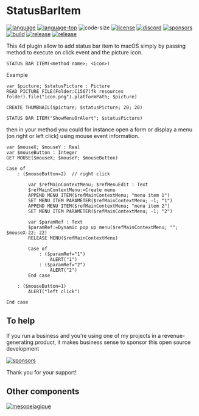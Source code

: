 # StatusBarItem

[![language][code-shield]][code-url]
[![language-top][code-top]][code-url]
![code-size][code-size]
[![license][license-shield]][license-url]
[![discord][discord-shield]][discord-url]
[![sponsors][sponsors-shield]][sponsors-url]
[![build](https://github.com/mesopelagique/StatusBarItem/actions/workflows/build.yml/badge.svg)](https://github.com/mesopelagique/StatusBarItem/actions/workflows/build.yml)
[![release](https://github.com/mesopelagique/StatusBarItem/actions/workflows/release.yml/badge.svg)](https://github.com/mesopelagique/StatusBarItem/actions/workflows/release.yml)
[![release](https://img.shields.io/github/v/release/mesopelagique/StatusBarItem.svg)](https://github.com/mesopelagique/StatusBarItem/releases/latest)

This 4d plugin allow to add status bar item to macOS simply by passing method to execute on click event and the picture icon.

```4d
STATUS BAR ITEM(<method name>; <icon>)
```

Example 

```4d
var $picture; $statusPicture : Picture
READ PICTURE FILE(Folder:C1567(fk resources folder).file("icon.png").platformPath; $picture)

CREATE THUMBNAIL($picture; $statusPicture; 20; 20)

STATUS BAR ITEM("ShowMenuOrAlert"; $statusPicture)
```

then in your method you could for instance open a form or display a menu (on right or left click) using mouse event information.

```4d
var $mouseX; $mouseY : Real
var $mouseButton : Integer
GET MOUSE($mouseX; $mouseY; $mouseButton)

Case of 
	: ($mouseButton=2)  // right click

		var $refMainContextMenu; $refMenuEdit : Text
		$refMainContextMenu:=Create menu
		APPEND MENU ITEM($refMainContextMenu; "menu item 1")
		SET MENU ITEM PARAMETER($refMainContextMenu; -1; "1")
		APPEND MENU ITEM($refMainContextMenu; "menu item 2")
		SET MENU ITEM PARAMETER($refMainContextMenu; -1; "2")
		
		var $paramRef : Text
		$paramRef:=Dynamic pop up menu($refMainContextMenu; ""; $mouseX-22; 22)
		RELEASE MENU($refMainContextMenu)
		
		Case of 
			: ($paramRef="1")
				ALERT("1")
			: ($paramRef="2")
				ALERT("2")
		End case 

	: ($mouseButton=1)
		ALERT("left click")
		
End case 
```

## To help

If you run a business and you’re using one of my projects in a revenue-generating product, it makes business sense to sponsor this open source development

[![sponsors][sponsors-shield]][sponsors-url]

Thank you for your support!

## Other components

[<img src="https://mesopelagique.github.io/quatred.png" alt="mesopelagique"/>](https://mesopelagique.github.io/)
 

<!-- MARKDOWN LINKS & IMAGES -->
<!-- https://www.markdownguide.org/basic-syntax/#reference-style-links -->
[code-shield]: https://img.shields.io/static/v1?label=language&message=4d&color=blue
[code-top]: https://img.shields.io/github/languages/top/mesopelagique/StatusBarItem.svg
[code-size]: https://img.shields.io/github/languages/code-size/mesopelagique/StatusBarItem.svg
[code-url]: https://developer.4d.com/
[license-shield]: https://img.shields.io/github/license/mesopelagique/StatusBarItem
[license-url]: LICENSE.md
[discord-shield]: https://img.shields.io/badge/chat-discord-7289DA?logo=discord&style=flat
[discord-url]: https://discord.gg/dVTqZHr
[sponsors-shield]: https://img.shields.io/github/sponsors/phimage?color=violet&logo=github
[sponsors-url]: https://github.com/sponsors/phimage
